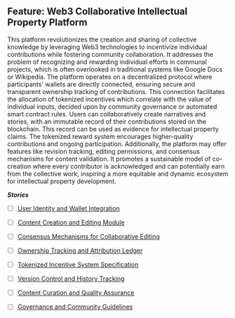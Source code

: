 ## Feature: Web3 Collaborative Intellectual Property Platform
This platform revolutionizes the creation and sharing of collective knowledge by leveraging Web3 technologies to incentivize individual contributions while fostering community collaboration. It addresses the problem of recognizing and rewarding individual efforts in communal projects, which is often overlooked in traditional systems like Google Docs or Wikipedia. The platform operates on a decentralized protocol where participants' wallets are directly connected, ensuring secure and transparent ownership tracking of contributions. This connection facilitates the allocation of tokenized incentives which correlate with the value of individual inputs, decided upon by community governance or automated smart contract rules. Users can collaboratively create narratives and stories, with an immutable record of their contributions stored on the blockchain. This record can be used as evidence for intellectual property claims. The tokenized reward system encourages higher-quality contributions and ongoing participation. Additionally, the platform may offer features like revision tracking, editing permissions, and consensus mechanisms for content validation. It promotes a sustainable model of co-creation where every contributor is acknowledged and can potentially earn from the collective work, inspiring a more equitable and dynamic ecosystem for intellectual property development.

***Stories***
- [ ] [User Identity and Wallet Integration](https://github.com/angeloajr/build_community_projects/issues/4)
- [ ] [Content Creation and Editing Module](https://github.com/angeloajr/build_community_projects/issues/5)
- [ ] [Consensus Mechanisms for Collaborative Editing](https://github.com/angeloajr/build_community_projects/issues/7)
- [ ] [Ownership Tracking and Attribution Ledger](https://github.com/angeloajr/build_community_projects/issues/9)
- [ ] [Tokenized Incentive System Specification](https://github.com/angeloajr/build_community_projects/issues/11)
- [ ] [Version Control and History Tracking](https://github.com/angeloajr/build_community_projects/issues/13)
- [ ] [Content Curation and Quality Assurance](https://github.com/angeloajr/build_community_projects/issues/15)
- [ ] [Governance and Community Guidelines](https://github.com/angeloajr/build_community_projects/issues/17)


